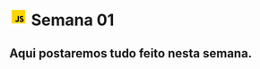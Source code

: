 # ![](../images/icons8-javascript-color-32.png) Semana 01

## Aqui postaremos tudo feito nesta semana.